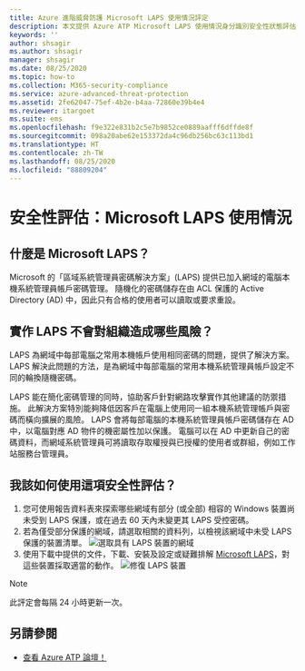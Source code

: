 ```yaml
---
title: Azure 進階威脅防護 Microsoft LAPS 使用情況評定
description: 本文提供 Azure ATP Microsoft LAPS 使用情況身分識別安全性狀態評估報告的概觀。
keywords: ''
author: shsagir
ms.author: shsagir
manager: shsagir
ms.date: 08/25/2020
ms.topic: how-to
ms.collection: M365-security-compliance
ms.service: azure-advanced-threat-protection
ms.assetid: 2fe62047-75ef-4b2e-b4aa-72860e39b4e4
ms.reviewer: itargoet
ms.suite: ems
ms.openlocfilehash: f9e322e831b2c5e7b9852ce0889aafff6dffde8f
ms.sourcegitcommit: 098a20abe62e153372da4c96db256bc63c113bd1
ms.translationtype: HT
ms.contentlocale: zh-TW
ms.lasthandoff: 08/25/2020
ms.locfileid: "88809204"
---
```

# <a name="security-assessment-microsoft-laps-usage"></a>安全性評估：Microsoft LAPS 使用情況

## <a name="what-is-microsoft-laps"></a>什麼是 Microsoft LAPS？

Microsoft 的「區域系統管理員密碼解決方案」(LAPS) 提供已加入網域的電腦本機系統管理員帳戶密碼管理。 隨機化的密碼儲存在由 ACL 保護的 Active Directory (AD) 中，因此只有合格的使用者可以讀取或要求重設。

## <a name="what-risk-does-not-implementing-laps-pose-to-an-organization"></a>實作 LAPS 不會對組織造成哪些風險？

LAPS 為網域中每部電腦之常用本機帳戶使用相同密碼的問題，提供了解決方案。 LAPS 解決此問題的方法，是為網域中每部電腦的常用本機系統管理員帳戶設定不同的輪換隨機密碼。

LAPS 能在簡化密碼管理的同時，協助客戶針對網路攻擊實作其他建議的防禦措施。 此解決方案特別能夠降低因客戶在電腦上使用同一組本機系統管理帳戶與密碼而橫向擴展的風險。 LAPS 會將每部電腦的本機系統管理員帳戶密碼儲存在 AD 中，以電腦對應 AD 物件的機密屬性加以保護。 電腦可以在 AD 中更新自己的密碼資料，而網域系統管理員可將讀取存取權授與已授權的使用者或群組，例如工作站服務台管理員。

## <a name="how-do-i-use-this-security-assessment"></a>我該如何使用這項安全性評估？

1. 您可使用報告資料表來探索哪些網域有部分 (或全部) 相容的 Windows 裝置尚未受到 LAPS 保護，或在過去 60 天內未變更其 LAPS 受控密碼。
1. 若為僅受部分保護的網域，請選取相關的資料列，以檢視該網域中未受 LAPS 保護的裝置清單。
    ![選取具有 LAPS 裝置的網域](media/atp-cas-isp-laps-1.png)
1. 使用下載中提供的文件，下載、安裝及設定或疑難排解 [Microsoft LAPS](https://go.microsoft.com/fwlink/?linkid=2104282)，對這些裝置採取適當的動作。
    ![修復 LAPS 裝置](media/atp-cas-isp-laps-2.png)

> [!NOTE]
> 此評定會每隔 24 小時更新一次。

## <a name="see-also"></a>另請參閱

- [查看 Azure ATP 論壇！](https://aka.ms/azureatpcommunity)

